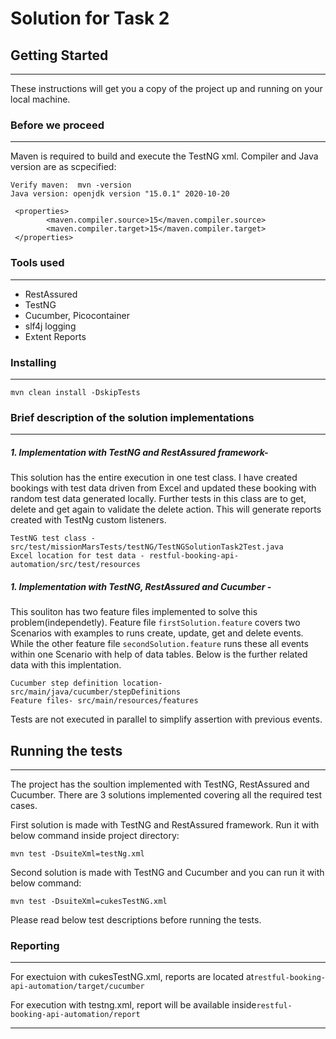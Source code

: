 # Solution for Task 2

## Getting Started

------------

These instructions will get you a copy of the project up and running on your local machine.

### Before we proceed

------------


Maven is required to build and execute the TestNG xml. Compiler and Java version are as scpecified:

```
Verify maven:  mvn -version
Java version: openjdk version "15.0.1" 2020-10-20

 <properties>
        <maven.compiler.source>15</maven.compiler.source>
        <maven.compiler.target>15</maven.compiler.target>
 </properties>

```
### Tools used

------------
* RestAssured
* TestNG
* Cucumber, Picocontainer 
* slf4j logging
* Extent Reports

### Installing

------------


```
mvn clean install -DskipTests
```

### Brief description of the solution implementations

------------


##### 1. Implementation with TestNG and RestAssured framework-

This solution has the entire execution in one test class. I have created bookings with test data driven from Excel and updated these booking with random test data generated locally. Further tests in this class are to get, delete and get again to validate the delete action. This will generate reports created with TestNg custom listeners.


```
TestNG test class - src/test/missionMarsTests/testNG/TestNGSolutionTask2Test.java
Excel location for test data - restful-booking-api-automation/src/test/resources
```
##### 1. Implementation with TestNG, RestAssured and Cucumber -

This souliton has two feature files implemented to solve this problem(independetly). Feature file `firstSolution.feature` covers two Scenarios with examples to runs create, update, get and delete events. While the other feature file `secondSolution.feature` runs these all events within one Scenario with help of data tables. Below is the further related data with this implentation.
```
Cucumber step definition location- src/main/java/cucumber/stepDefinitions
Feature files- src/main/resources/features
```
Tests are not executed in parallel to simplify assertion with previous events.


## Running the tests

------------

The project has the soultion implemented with TestNG, RestAssured and Cucumber. There are 3 solutions implemented covering all the required test cases.

First solution is made with TestNG and RestAssured framework.
Run it with below command inside project directory:

```
mvn test -DsuiteXml=testNg.xml
```

Second solution is made with TestNG and Cucumber and you can run it with below command:
```
mvn test -DsuiteXml=cukesTestNG.xml
```
Please read below test descriptions before running the tests.



### Reporting

------------


For exectuion with cukesTestNG.xml, reports are located at``` restful-booking-api-automation/target/cucumber ```

For execution with testng.xml, report will be available inside```restful-booking-api-automation/report ```





------------




